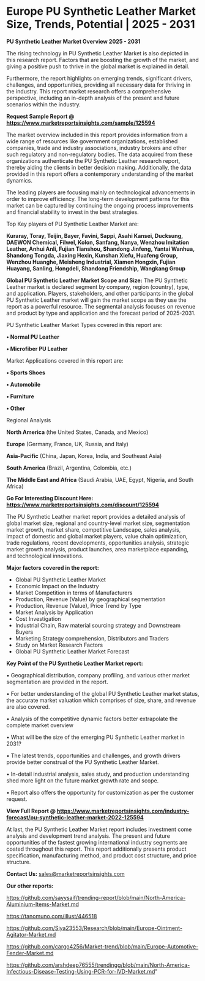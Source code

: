 # Europe PU Synthetic Leather Market Size, Trends, Potential | 2025 - 2031

<Strong> PU Synthetic Leather Market Overview 2025 - 2031</strong>

The rising technology in PU Synthetic Leather Market is also depicted in this research report. Factors that are boosting the growth of the market, and giving a positive push to thrive in the global market is explained in detail.

Furthermore, the report highlights on emerging trends, significant drivers, challenges, and opportunities, providing all necessary data for thriving in the industry. This report market research offers a comprehensive perspective, including an in-depth analysis of the present and future scenarios within the industry.

<strong>Request Sample Report @ <a href=https://www.marketreportsinsights.com/sample/125594>https://www.marketreportsinsights.com/sample/125594</a></strong>

The market overview included in this report provides information from a wide range of resources like government organizations, established companies, trade and industry associations, industry brokers and other such regulatory and non-regulatory bodies. The data acquired from these organizations authenticate the PU Synthetic Leather research report, thereby aiding the clients in better decision making. Additionally, the data provided in this report offers a contemporary understanding of the market dynamics.

The leading players are focusing mainly on technological advancements in order to improve efficiency. The long-term development patterns for this market can be captured by continuing the ongoing process improvements and financial stability to invest in the best strategies.

Top Key players of PU Synthetic Leather Market are:

<strong>Kuraray, Toray, Teijin, Bayer, Favini, Sappi, Asahi Kansei, Ducksung, DAEWON Chemical, Filwel, Kolon, Sanfang, Nanya, Wenzhou Imitation Leather, Anhui Anli, Fujian Tianshou, Shandong Jinfeng, Yantai Wanhua, Shandong Tongda, Jiaxing Hexin, Kunshan Xiefu, Huafeng Group, Wenzhou Huanghe, Meisheng Industrial, Xiamen Hongxin, Fujian Huayang, Sanling, Hongdeli, Shandong Friendship, Wangkang Group</strong>

<strong><b>Global PU Synthetic Leather Market Scope and Size:</b></strong>
The PU Synthetic Leather market is declared segment by company, region (country), type, and application. Players, stakeholders, and other participants in the global PU Synthetic Leather market will gain the market scope as they use the report as a powerful resource. The segmental analysis focuses on revenue and product by type and application and the forecast period of 2025-2031.

PU Synthetic Leather Market Types covered in this report are:

<strong>• Normal PU Leather

• Microfiber PU Leather</strong>

Market Applications covered in this report are:

<strong>• Sports Shoes

• Automobile

• Furniture

• Other</strong> 

Regional Analysis

<strong>North America</strong> (the United States, Canada, and Mexico)

<strong>Europe</strong> (Germany, France, UK, Russia, and Italy)

<strong>Asia-Pacific</strong> (China, Japan, Korea, India, and Southeast Asia)

<strong>South America</strong> (Brazil, Argentina, Colombia, etc.)

<strong>The Middle East and Africa</strong> (Saudi Arabia, UAE, Egypt, Nigeria, and South Africa)

<strong>Go For Interesting Discount Here: <a href=https://www.marketreportsinsights.com/discount/125594>https://www.marketreportsinsights.com/discount/125594</a></strong>

The PU Synthetic Leather market report provides a detailed analysis of global market size, regional and country-level market size, segmentation market growth, market share, competitive Landscape, sales analysis, impact of domestic and global market players, value chain optimization, trade regulations, recent developments, opportunities analysis, strategic market growth analysis, product launches, area marketplace expanding, and technological innovations.

<strong><b>Major factors covered in the report:</b></strong>
<ul>
  <li>Global PU Synthetic Leather Market </li>
  <li>Economic Impact on the Industry</li>
  <li>Market Competition in terms of Manufacturers</li>
  <li>Production, Revenue (Value) by geographical segmentation</li>
  <li>Production, Revenue (Value), Price Trend by Type</li>
  <li>Market Analysis by Application</li>
  <li>Cost Investigation</li>
  <li>Industrial Chain, Raw material sourcing strategy and Downstream Buyers</li>
  <li>Marketing Strategy comprehension, Distributors and Traders</li>
  <li>Study on Market Research Factors</li>
  <li>Global PU Synthetic Leather Market Forecast</li>
</ul>

<strong><b>Key Point of the PU Synthetic Leather Market report:</b></strong>

• Geographical distribution, company profiling, and various other market segmentation are provided in the report.

• For better understanding of the global PU Synthetic Leather market status, the accurate market valuation which comprises of size, share, and revenue are also covered.

• Analysis of the competitive dynamic factors better extrapolate the complete market overview

• What will be the size of the emerging PU Synthetic Leather market in 2031?

• The latest trends, opportunities and challenges, and growth drivers provide better construal of the PU Synthetic Leather Market.

• In-detail industrial analysis, sales study, and production understanding shed more light on the future market growth rate and scope.

• Report also offers the opportunity for customization as per the customer request.

<strong><b>View Full Report @ <a href=https://www.marketreportsinsights.com/industry-forecast/pu-synthetic-leather-market-2022-125594>https://www.marketreportsinsights.com/industry-forecast/pu-synthetic-leather-market-2022-125594</a></b></strong>


At last, the PU Synthetic Leather Market report includes investment come analysis and development trend analysis. The present and future opportunities of the fastest growing international industry segments are coated throughout this report. This report additionally presents product specification, manufacturing method, and product cost structure, and price structure.

<strong>Contact Us:</strong>
sales@marketreportsinsights.com

<strong>Our other reports:</strong>

<a href=https://github.com/sayysaif/trending-report/blob/main/North-America-Aluminium-Items-Market.md>https://github.com/sayysaif/trending-report/blob/main/North-America-Aluminium-Items-Market.md</a>

<a href=https://tanomuno.com/illust/446518>https://tanomuno.com/illust/446518</a>

<a href=https://github.com/Siya23553/Research/blob/main/Europe-Ointment-Agitator-Market.md>https://github.com/Siya23553/Research/blob/main/Europe-Ointment-Agitator-Market.md</a>

<a href=https://github.com/cargo4256/Market-trend/blob/main/Europe-Automotive-Fender-Market.md>https://github.com/cargo4256/Market-trend/blob/main/Europe-Automotive-Fender-Market.md</a>

<a href=https://github.com/arshdeep76555/trendingg/blob/main/North-America-Infectious-Disease-Testing-Using-PCR-for-IVD-Market.md>https://github.com/arshdeep76555/trendingg/blob/main/North-America-Infectious-Disease-Testing-Using-PCR-for-IVD-Market.md</a>"
